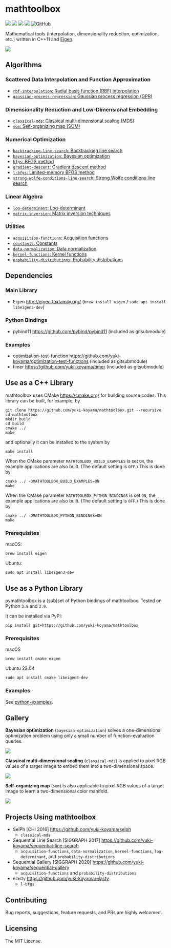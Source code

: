 # mathtoolbox

![](https://github.com/yuki-koyama/mathtoolbox/workflows/macOS/badge.svg)
![](https://github.com/yuki-koyama/mathtoolbox/workflows/Ubuntu/badge.svg)
![](https://github.com/yuki-koyama/mathtoolbox/workflows/macOS-python/badge.svg)
![](https://github.com/yuki-koyama/mathtoolbox/workflows/Ubuntu-python/badge.svg)
![GitHub](https://img.shields.io/github/license/yuki-koyama/mathtoolbox)

Mathematical tools (interpolation, dimensionality reduction, optimization, etc.) written in C++11 and [Eigen](http://eigen.tuxfamily.org/).

![](docs/header.png)

## Algorithms

### Scattered Data Interpolation and Function Approximation

- [`rbf-interpolation`: Radial basis function (RBF) interpolation](https://yuki-koyama.github.io/mathtoolbox/rbf-interpolation/)
- [`gaussian-process-regression`: Gaussian process regression (GPR)](https://yuki-koyama.github.io/mathtoolbox/gaussian-process-regression/)

### Dimensionality Reduction and Low-Dimensional Embedding

- [`classical-mds`: Classical multi-dimensional scaling (MDS)](https://yuki-koyama.github.io/mathtoolbox/classical-mds/)
- [`som`: Self-organizing map (SOM)](https://yuki-koyama.github.io/mathtoolbox/som/)

### Numerical Optimization

- [`backtracking-line-search`: Backtracking line search](https://yuki-koyama.github.io/mathtoolbox/backtracking-line-search/)
- [`bayesian-optimization`: Bayesian optimization](https://yuki-koyama.github.io/mathtoolbox/bayesian-optimization/)
- [`bfgs`: BFGS method](https://yuki-koyama.github.io/mathtoolbox/bfgs/)
- [`gradient-descent`: Gradient descent method](https://yuki-koyama.github.io/mathtoolbox/gradient-descent/)
- [`l-bfgs`: Limited-memory BFGS method](https://yuki-koyama.github.io/mathtoolbox/l-bfgs/)
- [`strong-wolfe-conditions-line-search`: Strong Wolfe conditions line search](https://yuki-koyama.github.io/mathtoolbox/strong-wolfe-conditions-line-search/)

### Linear Algebra

- [`log-determinant`: Log-determinant](https://yuki-koyama.github.io/mathtoolbox/log-determinant/)
- [`matrix-inversion`: Matrix inversion techniques](https://yuki-koyama.github.io/mathtoolbox/matrix-inversion/)

### Utilities

- [`acquisition-functions`: Acquisition functions](https://yuki-koyama.github.io/mathtoolbox/acquisition-functions/)
- [`constants`: Constants](https://yuki-koyama.github.io/mathtoolbox/constants/)
- [`data-normalization`: Data normalization](https://yuki-koyama.github.io/mathtoolbox/data-normalization/)
- [`kernel-functions`: Kernel functions](https://yuki-koyama.github.io/mathtoolbox/kernel-functions/)
- [`probability-distributions`: Probability distributions](https://yuki-koyama.github.io/mathtoolbox/probability-distributions/)

## Dependencies

### Main Library

- Eigen <http://eigen.tuxfamily.org/> (`brew install eigen` / `sudo apt install libeigen3-dev`)

### Python Bindings

- pybind11 <https://github.com/pybind/pybind11> (included as gitsubmodule)

### Examples

- optimization-test-function <https://github.com/yuki-koyama/optimization-test-functions> (included as gitsubmodule)
- timer <https://github.com/yuki-koyama/timer> (included as gitsubmodule)

## Use as a C++ Library

mathtoolbox uses CMake <https://cmake.org/> for building source codes. This library can be built, for example, by
```
git clone https://github.com/yuki-koyama/mathtoolbox.git --recursive
cd mathtoolbox
mkdir build
cd build
cmake ../
make
```
and optionally it can be installed to the system by
```
make install
```

When the CMake parameter `MATHTOOLBOX_BUILD_EXAMPLES` is set `ON`, the example applications are also built. (The default setting is `OFF`.) This is done by
```
cmake ../ -DMATHTOOLBOX_BUILD_EXAMPLES=ON
make
```

When the CMake parameter `MATHTOOLBOX_PYTHON_BINDINGS` is set `ON`, the example applications are also built. (The default setting is `OFF`.) This is done by
```
cmake ../ -DMATHTOOLBOX_PYTHON_BINDINGS=ON
make
```

### Prerequisites

macOS:
```
brew install eigen
```

Ubuntu:
```
sudo apt install libeigen3-dev
```

## Use as a Python Library

pymathtoolbox is a (sub)set of Python bindings of mathtoolbox. Tested on Python `3.8` and `3.9`.

It can be installed via PyPI:
```
pip install git+https://github.com/yuki-koyama/mathtoolbox
```

### Prerequisites

macOS
```
brew install cmake eigen
```

Ubuntu 22.04
```
sudo apt install cmake libeigen3-dev
```

### Examples

See [python-examples](https://github.com/yuki-koyama/mathtoolbox/tree/master/python-examples).

## Gallery

__Bayesian optimization__ (`bayesian-optimization`) solves a one-dimensional optimization problem using only a small number of function-evaluation queries.

![](docs/bayesian-optimization/1d.gif)

__Classical multi-dimensional scaling__ (`classical-mds`) is applied to pixel RGB values of a target image to embed them into a two-dimensional space.

![](docs/classical-mds/classical-mds-image-out.jpg)

__Self-organizing map__ (`som`) is also applicable to pixel RGB values of a target image to learn a two-dimensional color manifold.

![](docs/som/som-image.jpg)

## Projects Using mathtoolbox

- SelPh [CHI 2016] <https://github.com/yuki-koyama/selph>
  - `classical-mds`
- Sequential Line Search [SIGGRAPH 2017] <https://github.com/yuki-koyama/sequential-line-search>
  - `acquisition-functions`, `data-normalization`, `kernel-functions`, `log-determinant`, and `probability-distributions`
- Sequential Gallery [SIGGRAPH 2020] <https://github.com/yuki-koyama/sequential-gallery>
  - `acquisition-functions` and `probability-distributions`
- elasty <https://github.com/yuki-koyama/elasty>
  - `l-bfgs`

## Contributing

Bug reports, suggestions, feature requests, and PRs are highly welcomed.

## Licensing

The MIT License.
